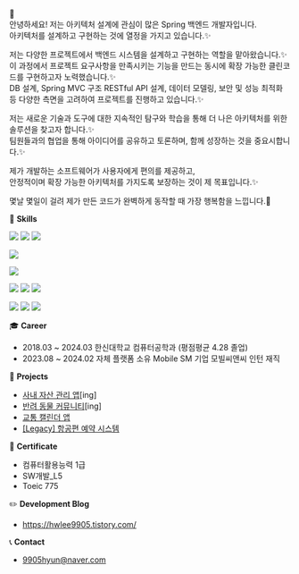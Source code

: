 
<!--
**hwlee9905/hwlee9905** is a ✨ _special_ ✨ repository because its `README.md` (this file) appears on your GitHub profile.

Here are some ideas to get you started:

- 🔭 I’m currently working on ...
- 🌱 I’m currently learning ...
- 👯 I’m looking to collaborate on ...
- 🤔 I’m looking for help with ...
- 💬 Ask me about ...
- 📫 How to reach me: ...
- 😄 Pronouns: ...
- ⚡ Fun fact: ...
-->
   

👋  
안녕하세요! 저는 아키텍처 설계에 관심이 많은 Spring 백엔드 개발자입니다.</br>
아키텍처를 설계하고 구현하는 것에 열정을 가지고 있습니다.✨

저는 다양한 프로젝트에서 백엔드 시스템을 설계하고 구현하는 역할을 맡아왔습니다.✨</br>
이 과정에서 프로젝트 요구사항을 만족시키는 기능을 만드는 동시에 확장 가능한 클린코드를 구현하고자 노력했습니다.✨</br>
DB 설계, Spring MVC 구조 RESTful API 설계, 데이터 모델링, 보안 및 성능 최적화 등 다양한 측면을 고려하여 프로젝트를 진행하고 있습니다.✨</br>

저는 새로운 기술과 도구에 대한 지속적인 탐구와 학습을 통해 더 나은 아키텍처를 위한 솔루션을 찾고자 합니다.✨</br>
팀원들과의 협업을 통해 아이디어를 공유하고 토론하며, 함께 성장하는 것을 중요시합니다.✨</br>

제가 개발하는 소프트웨어가 사용자에게 편의를 제공하고, </br>
안정적이며 확장 가능한 아키텍처를 가지도록 보장하는 것이 제 목표입니다.✨

몇날 몇일이 걸려 제가 만든 코드가 완벽하게 동작할 때 가장 행복함을 느낍니다.🚀

💪 **Skills**

<p>
   <img src="https://img.shields.io/badge/Spring Data JPA-6DB33F?style=flat-square&logo=Spring&logoColor=white"/>
   <img src="https://img.shields.io/badge/Spring Boot-6DB33F?style=flat-square&logo=Spring Boot&logoColor=white"/>
   <img src="https://img.shields.io/badge/Spring Security-6DB33F?style=flat-square&logo=Spring Security&logoColor=white"/>
</p>
<p>
   <img src="https://img.shields.io/badge/MySQL-4479A1?style=flat-square&logo=MySQL&logoColor=white"/>
</p>
<p>
   <img src="https://img.shields.io/badge/docker-%230db7ed.svg?style=for-the-badge&logo=docker&logoColor=white"/>
</p>
<p>
   <img src="https://img.shields.io/badge/html5-%23E34F26.svg?style=for-the-badge&logo=html5&logoColor=white"/>
   <img src="https://img.shields.io/badge/javascript-%23323330.svg?style=for-the-badge&logo=javascript&logoColor=%23F7DF1E"/>
   <img src="https://img.shields.io/badge/java-%23ED8B00.svg?style=for-the-badge&logo=openjdk&logoColor=white"/>
</p>
<p>
   <img src="https://img.shields.io/badge/Notion-%23000000.svg?style=for-the-badge&logo=notion&logoColor=white"/>
   <img src="https://img.shields.io/badge/github-%23121011.svg?style=for-the-badge&logo=github&logoColor=white"/>
   <img src="https://img.shields.io/badge/figma-%23F24E1E.svg?style=for-the-badge&logo=figma&logoColor=white"/>
</p>

:mortar_board: **Career**</br>
- 2018.03 ~ 2024.03 한신대학교 컴퓨터공학과 (평점평균 4.28 졸업)
- 2023.08 ~ 2024.02 자체 플랫폼 소유 Mobile SM 기업 모빌씨앤씨 인턴 재직</br>

:pushpin: **Projects**</br>
- [사내 자산 관리 앱](https://github.com/hwlee9905/ASSET_MANAGE_PROJECT_APP)[ing]
- [반려 동물 커뮤니티](https://github.com/hwlee9905/Pet-Care-Hub.git)[ing]
- [교통 캘린더 앱](https://github.com/hwlee9905/Traffic_Calendar_App.git)
- [[Legacy] 항공편 예약 시스템](https://github.com/hwlee9905/Airline_Reservation_System.git)

:memo: **Certificate**
- 컴퓨터활용능력 1급
- SW개발_L5
- Toeic 775

:pencil2: **Development Blog**
- https://hwlee9905.tistory.com/

:telephone_receiver: **Contact**
- 9905hyun@naver.com

